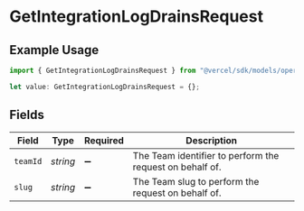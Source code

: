 # GetIntegrationLogDrainsRequest

## Example Usage

```typescript
import { GetIntegrationLogDrainsRequest } from "@vercel/sdk/models/operations/getintegrationlogdrains.js";

let value: GetIntegrationLogDrainsRequest = {};
```

## Fields

| Field                                                    | Type                                                     | Required                                                 | Description                                              |
| -------------------------------------------------------- | -------------------------------------------------------- | -------------------------------------------------------- | -------------------------------------------------------- |
| `teamId`                                                 | *string*                                                 | :heavy_minus_sign:                                       | The Team identifier to perform the request on behalf of. |
| `slug`                                                   | *string*                                                 | :heavy_minus_sign:                                       | The Team slug to perform the request on behalf of.       |